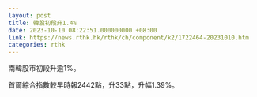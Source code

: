 ```yaml
---
layout: post
title: 韓股初段升1.4%
date: 2023-10-10 08:22:51.000000000 +08:00
link: https://news.rthk.hk/rthk/ch/component/k2/1722464-20231010.htm
categories: rthk
---
```


南韓股市初段升逾1%。

首爾綜合指數較早時報2442點，升33點，升幅1.39%。
